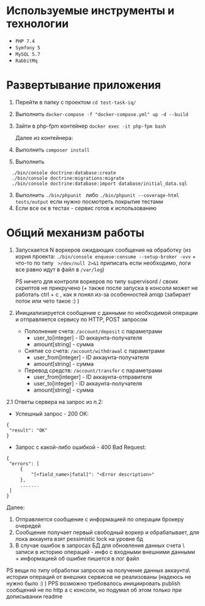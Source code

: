 # Используемые инструменты и технологии

* `PHP 7.4`
* `Symfony 5`
* `MySQL 5.7`
* `RabbitMq`

# Развертывание приложения

1. Перейти в папку с проектом `cd test-task-iq/`
2. Выполнить `docker-compose -f "docker-compose.yml" up -d --build`
3. Зайти в php-fpm контейнер `docker exec -it php-fpm bash`

    Далее из контейнера:

1. Выполнить `composer install`
2. Выполнить
 ```
   ./bin/console doctrine:database:create
   ./bin/console doctrine:migrations:migrate
   ./bin/console doctrine:database:import database/initial_data.sql
   ```
3. Выполнить `./bin/phpunit ` либо `./bin/phpunit --coverage-html tests/output` если нужно посмотреть покрытие тестами
4. Если все ок в тестах - сервис готов к использованию

# Общий механизм работы

1. Запускается N воркеров ожидающих сообщения на обработку (из корня проекта: `./bin/console enqueue:consume --setup-broker -vvv` + что-то по типу ` >/dev/null 2>&1` приписать если необходимо, логи все равно идут в файл в `/var/log`) 
    
    PS ничего для контроля воркеров по типу supervisord / своих скриптов не прикручено (+ также после запуска в консоли может не работать ctrl + c , как я понял из-за особенностей amqp (забирает поток или чето такое :) )
    
2. Инициализируется сообщение с данными по необходимой операции и отправляется сервису по HTTP, POST запросом

    * Пополнение счета: `/account/deposit` с параметрами
       * user_to[integer] - ID аккаунта-получателя
       * amount[string] - сумма
    * Снятие со счета: `/account/withdrawal` с параметрами
       * user_from[integer] - ID аккаунта-получателя
       * amount[string] - сумма
    * Перевод средств: `/account/transfer` с параметрами
       * user_from[integer] - ID аккаунта-отправителя
       * user_to[integer] - ID аккаунта-получателя
       * amount[string] - сумма
       
2.1 Ответы сервера на запрос из п.2:

   * Успешный запрос - 200 OK:
   ```
{
    "result": "OK"
}
``` 
   * Запрос с какой-либо ошибкой - 400 Bad Request:
   ```
{
    "errors": [
        {
            "[<field_name>|fatal]": "<Error description>"
        },
        .......
    ]
}
```

Далее:

1. Отправляется сообщение с информацией по операции брокеру очередей
2. Сообщение получает первый свободный воркер и обрабатывает, для лока аккаунта взят pessimistic lock на уровне бд
3. В случае ошибок в запросах БД для обновления данных счета \ записи в историю операций - инфо с входными внешними данными + информацией об ошибке пишется в лог файл

PS вещи по типу обработки запросов на получение данных аккаунта\ истории операций от внешних сервисов не реализованы (надеюсь не нужно было :) )
PPS возможно требовалось инициировать publish сообщений не по http а с консоли, но подумал об этом только при дописывании readme
    
